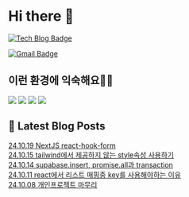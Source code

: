 # Hi there 👋

[![Tech Blog Badge](http://img.shields.io/badge/tistory-black?style=flat-square&logo=Tistory&link=https://codingpracticenote.tistory.com/)](https://codingpracticenote.tistory.com/)
	
[![Gmail Badge](https://img.shields.io/badge/Gmail-d14836?style=flat-square&logo=Gmail&logoColor=white&link=mailto:tkdrnr1215@gmail.com)](mailto:tkdrnr1215@gmail.com)

## 이런 환경에 익숙해요✍🏼

<img src="https://img.shields.io/badge/CSS3-1572B6?style=flat-square&logo=CSS3&logoColor=white"/> </t>
<img src="https://img.shields.io/badge/HTML5-E34F26?style=flat-square&logo=HTML5&logoColor=white"/> 
<img src="https://img.shields.io/badge/JavaScript-F7DF1E?style=flat-square&logo=JavaScript&logoColor=white"/>
<img src="https://img.shields.io/badge/TypeScript-3178C6?style=flat-square&logo=TypeScript&logoColor=white"/>

## 📕 Latest Blog Posts

<a href=https://codingpracticenote.tistory.com/347>24.10.19 NextJS react-hook-form</a></br><a href=https://codingpracticenote.tistory.com/346>24.10.15 tailwind에서 제공하지 않는 style속성 사용하기</a></br><a href=https://codingpracticenote.tistory.com/345>24.10.14 supabase.insert, promise.all과 transaction</a></br><a href=https://codingpracticenote.tistory.com/344>24.10.11 react에서 리스트 매핑중 key를 사용해야하는 이유</a></br><a href=https://codingpracticenote.tistory.com/342>24.10.08 개인프로젝트 마무리</a></br>